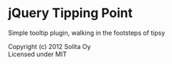 # jQuery Tipping Point

Simple tooltip plugin, walking in the footsteps of tipsy

Copyright (c) 2012 Solita Oy  
Licensed under MIT

